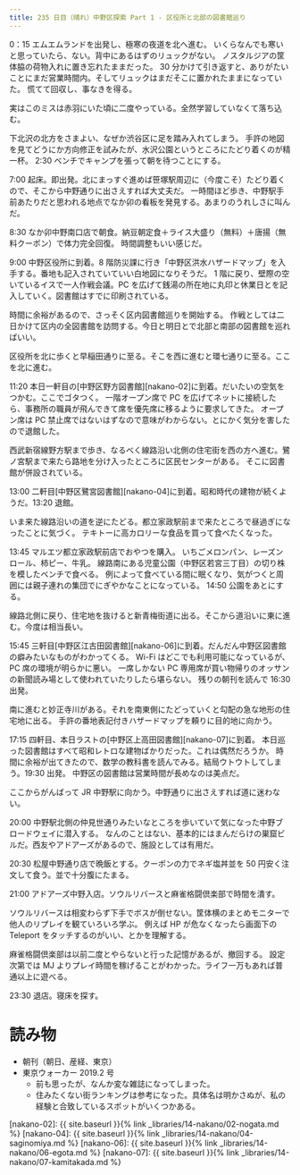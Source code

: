 ```yaml
---
title: 235 日目（晴れ）中野区探索 Part 1 - 区役所と北部の図書館巡り
---
```


0：15 エムエムランドを出発し、極寒の夜道を北へ進む。
いくらなんでも寒いと思っていたら、ない。背中にあるはずのリュックがない。
ノスタルジアの筐体脇の荷物入れに置き忘れたままだった。
30 分かけて引き返すと、ありがたいことにまだ営業時間内。そしてリュックはまだそこに置かれたままになっていた。
慌てて回収し、事なきを得る。

実はこのミスは赤羽にいた頃に二度やっている。全然学習していなくて落ち込む。

下北沢の北方をさまよい、なぜか渋谷区に足を踏み入れてしまう。
手許の地図を見てどうにか方向修正を試みたが、水沢公園というところにたどり着くのが精一杯。
2:30 ベンチでキャンプを張って朝を待つことにする。

7:00 起床。即出発。北にまっすぐ進めば笹塚駅周辺に（今度こそ）たどり着くので、そこから中野通りに出さえすれば大丈夫だ。
一時間ほど歩き、中野駅手前あたりだと思われる地点でなか卯の看板を発見する。あまりのうれしさに叫んだ。

8:30 なか卯中野南口店で朝食。納豆朝定食＋ライス大盛り（無料）＋唐揚（無料クーポン）で体力完全回復。
時間調整もいい感じだ。

9:00 中野区役所に到着。8 階防災課に行き「中野区洪水ハザードマップ」を入手する。番地も記入されていていい白地図になりそうだ。
1 階に戻り、壁際の空いているイスで一人作戦会議。PC を広げて銭湯の所在地に丸印と休業日とを記入していく。図書館はすでに印刷されている。

時間に余裕があるので、さっそく区内図書館巡りを開始する。
作戦としては二日かけて区内の全図書館を訪問する。今日と明日とで北部と南部の図書館を巡ればいい。

区役所を北に歩くと早稲田通りに至る。そこを西に進むと環七通りに至る。ここを北に進む。

11:20 本日一軒目の[中野区野方図書館][nakano-02]に到着。だいたいの空気をつかむ。ここでゴタつく。
一階オープン席で PC を広げてネットに接続したら、事務所の職員が飛んできて席を優先席に移るように要求してきた。
オープン席は PC 禁止席ではないはずなので意味がわからない。とにかく気分を害したので退館した。

西武新宿線野方駅まで歩き、なるべく線路沿い北側の住宅街を西の方へ進む。鷺ノ宮駅まで来たら路地を分け入ったところに区民センターがある。
そこに図書館が併設されている。

13:00 二軒目[中野区鷺宮図書館][nakano-04]に到着。昭和時代の建物が続くようだ。13:20 退館。

いま来た線路沿いの道を逆にたどる。都立家政駅前まで来たところで昼過ぎになったことに気づく。
テキトーに高カロリーな食品を買って食べたくなった。

13:45 マルエツ都立家政駅前店でおやつを購入。
いちごメロンパン、レーズンロール、柿ピー、牛乳。
線路南にある児童公園（中野区若宮三丁目）の切り株を模したベンチで食べる。
例によって食べている間に眠くなり、気がつくと周囲には親子連れの集団でにぎやかなことになっている。
14:50 公園をあとにする。

線路北側に戻り、住宅地を抜けると新青梅街道に出る。そこから道沿いに東に進む。今度は相当長い。

15:45 三軒目[中野区江古田図書館][nakano-06]に到着。だんだん中野区図書館の癖みたいなものがわかってくる。
Wi-Fi はどこでも利用可能になっているが、PC 席の環境が明らかに悪い。
一席しかない PC 専用席が買い物帰りのオッサンの新聞読み場として使われていたりしたら堪らない。
残りの朝刊を読んで 16:30 出発。

南に進むと妙正寺川がある。それを南東側にたどっていくと勾配の急な地形の住宅地に出る。
手許の番地表記付きハザードマップを頼りに目的地に向かう。

17:15 四軒目、本日ラストの[中野区上高田図書館][nakano-07]に到着。
本日巡った図書館はすべて昭和レトロな建物ばかりだった。これは偶然だろうか。
時間に余裕が出てきたので、数学の教科書を読んでみる。結局ウトウトしてしまう。19:30 出発。
中野区の図書館は営業時間が長めなのは美点だ。

ここからがんばって JR 中野駅に向かう。中野通りに出さえすれば道に迷わない。

20:00 中野駅北側の仲見世通りみたいなところを歩いていて気になった中野ブロードウェイに潜入する。
なんのことはない、基本的にはまんだらけの巣窟ビルだ。西友やアドアーズがあるので、施設としては有用だ。

20:30 松屋中野通り店で晩飯とする。クーポンの力でネギ塩丼並を 50 円安く注文して食う。並で十分腹にたまる。

21:00 アドアーズ中野入店。ソウルリバースと麻雀格闘倶楽部で時間を潰す。

ソウルリバースは相変わらず下手でボスが倒せない。筐体横のまとめモニターで他人のリプレイを観ていろいろ学ぶ。
例えば HP が危なくなったら画面下の Teleport をタッチするのがいい、とかを理解する。

麻雀格闘倶楽部は以前二度とやらないと行った記憶があるが、撤回する。
設定次第では MJ よりプレイ時間を稼げることがわかった。ライフ一万もあれば普通以上に遊べる。

23:30 退店。寝床を探す。

# 読み物

* 朝刊（朝日、産経、東京）
* 東京ウォーカー 2019.2 号
  * 前も思ったが、なんか変な雑誌になってしまった。
  * 住みたくない街ランキングは参考になった。具体名は明かさぬが、私の経験と合致しているスポットがいくつかある。

[nakano-02]: {{ site.baseurl }}{% link _libraries/14-nakano/02-nogata.md %}
[nakano-04]: {{ site.baseurl }}{% link _libraries/14-nakano/04-saginomiya.md %}
[nakano-06]: {{ site.baseurl }}{% link _libraries/14-nakano/06-egota.md %}
[nakano-07]: {{ site.baseurl }}{% link _libraries/14-nakano/07-kamitakada.md %}
